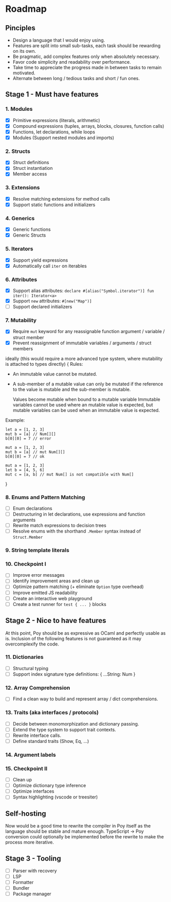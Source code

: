 # Roadmap

## Pinciples

-   Design a language that I would enjoy using.
-   Features are split into small sub-tasks, each task should be rewarding on its own.
-   Be pragmatic, add complex features only when absolutely necessary.
-   Favor code simplicity and readability over performance.
-   Take time to appreciate the progress made in between tasks to remain motivated.
-   Alternate between long / tedious tasks and short / fun ones.

## Stage 1 - Must have features

### 1. Modules

-   [x] Primitive expressions (literals, arithmetic)
-   [x] Compound expressions (tuples, arrays, blocks, closures, function calls)
-   [x] Functions, let declarations, while loops
-   [x] Modules (Support nested modules and imports)

### 2. Structs

-   [x] Struct definitions
-   [x] Struct instantiation
-   [x] Member access

### 3. Extensions

-   [x] Resolve matching extensions for method calls
-   [x] Support static functions and initializers

### 4. Generics

-   [x] Generic functions
-   [x] Generic Structs

### 5. Iterators

-   [x] Support yield expressions
-   [x] Automatically call `iter` on iterables

### 6. Attributes

-   [x] Support alias attributes: `declare #[alias("Symbol.iterator")] fun iter(): Iterator<a>`
-   [x] Support `new` attributes: `#[new("Map")]`
-   [ ] Support declared initializers

### 7. Mutability

-   [x] Require `mut` keyword for any reassignable function argument / variable / struct member
-   [x] Prevent reassignment of immutable variables / arguments / struct members

ideally (this would require a more advanced type system, where mutability is attached to types directly) {
Rules:

-   An immutable value cannot be mutated.
-   A sub-member of a mutable value can only be mutated if
    the reference to the value is mutable and the sub-member is mutable.

    Values become mutable when bound to a mutable variable
    Immutable variables cannot be used where an mutable value is expected, but
    mutable variables can be used when an immutable value is expected.

Example:

```poy
let a = [1, 2, 3]
mut b = [a] // Num[][]
b[0][0] = 7 // error

mut a = [1, 2, 3]
mut b = [a] // mut Num[][]
b[0][0] = 7 // ok

mut a = [1, 2, 3]
let b = [4, 5, 6]
mut c = [a, b] // mut Num[] is not compatible with Num[]
```

}

### 8. Enums and Pattern Matching

-   [ ] Enum declarations
-   [ ] Destructuring in let declarations, use expressions and function arguments
-   [ ] Rewrite match expressions to decision trees
-   [ ] Resolve enums with the shorthand `.Member` syntax instead of `Struct.Member`

### 9. String template literals

### 10. Checkpoint I

-   [ ] Improve error messages
-   [ ] Identify improvement areas and clean up
-   [ ] Optimize pattern matching (+ eliminate `Option` type overhead)
-   [ ] Improve emitted JS readability
-   [ ] Create an interactive web playground
-   [ ] Create a test runner for `test { ... }` blocks

## Stage 2 - Nice to have features

At this point, Poy should be as expressive as OCaml and perfectly usable as is.
Inclusion of the following features is not guaranteed as it may overcomplexify the code.

### 11. Dictionaries

-   [ ] Structural typing
-   [ ] Support index signature type definitions: { ...String: Num }

### 12. Array Comprehension

-   [ ] Find a clean way to build and represent array / dict comprehensions.

### 13. Traits (aka interfaces / protocols)

-   [ ] Decide between monomorphization and dictionary passing.
-   [ ] Extend the type system to support trait contexts.
-   [ ] Rewrite interface calls.
-   [ ] Define standard traits (Show, Eq, ...)

### 14. Argument labels

### 15. Checkpoint II

-   [ ] Clean up
-   [ ] Optimize dictionary type inference
-   [ ] Optimize interfaces
-   [ ] Syntax highlighting (vscode or treesiter)

## Self-hosting

Now would be a good time to rewrite the compiler in Poy itself as the language should be stable and mature enough. TypeScript -> Poy conversion could optionally be implemented before the rewrite to make the process more iterative.

## Stage 3 - Tooling

-   [ ] Parser with recovery
-   [ ] LSP
-   [ ] Formatter
-   [ ] Bundler
-   [ ] Package manager
